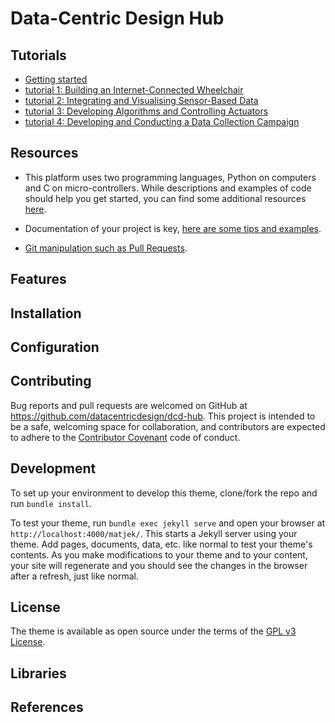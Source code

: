 # Data-Centric Design Hub

## Tutorials

* [Getting started](tutorials/GettingStarted.md)
* [tutorial 1: Building an Internet-Connected Wheelchair](tutorials/tutorial1.md)
* [tutorial 2: Integrating and Visualising Sensor-Based Data](tutorials/tutorial2.md)
* [tutorial 3: Developing Algorithms and Controlling Actuators](tutorials/tutorial3.md)
* [tutorial 4: Developing and Conducting a Data Collection Campaign](tutorials/tutorial4.md)

## Resources

* This platform uses two programming languages, Python on computers and C on
micro-controllers. While descriptions and examples of code should help you
get started, you can find some additional resources
[here](resources/software.md).

* Documentation of your project is key,
[here are some tips and examples](resources/documentation.md).

* [Git manipulation such as Pull Requests](resources/git.md).



## Features


## Installation


## Configuration


## Contributing

Bug reports and pull requests are welcomed on GitHub at https://github.com/datacentricdesign/dcd-hub. This project is intended to be a safe, welcoming space for collaboration, and contributors are expected to adhere to the [Contributor Covenant](http://contributor-covenant.org) code of conduct.

## Development

To set up your environment to develop this theme, clone/fork the repo and run `bundle install`.

To test your theme, run `bundle exec jekyll serve` and open your browser at `http://localhost:4000/matjek/`. This starts a Jekyll server using your theme. Add pages, documents, data, etc. like normal to test your theme's contents. As you make modifications to your theme and to your content, your site will regenerate and you should see the changes in the browser after a refresh, just like normal.

## License

The theme is available as open source under the terms of the [GPL v3 License](https://www.gnu.org/licenses/gpl-3.0.en.html).

## Libraries


## References

